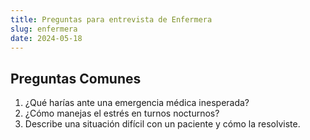 ```yaml
---
title: Preguntas para entrevista de Enfermera
slug: enfermera
date: 2024-05-18
---
```


## Preguntas Comunes

1. ¿Qué harías ante una emergencia médica inesperada?
2. ¿Cómo manejas el estrés en turnos nocturnos?
3. Describe una situación difícil con un paciente y cómo la resolviste.
